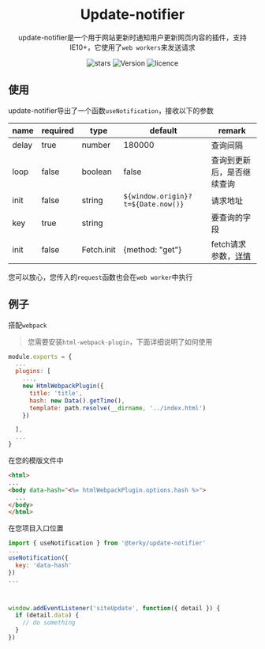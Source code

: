 <div align="center">
  <h1>Update-notifier</h1>
</div>
<div align="center">

update-notifier是一个用于网站更新时通知用户更新网页内容的插件，支持IE10+，它使用了`web workers`来发送请求

<img src="https://img.shields.io/github/stars/overdev-l/terky" alt="stars">
<img src="https://badgen.net/npm/v/@terky/update-notifier" alt="Version" />
<img src="https://img.shields.io/badge/license-MIT-blue.svg" alt="licence">

</div>


## 使用
update-notifier导出了一个函数`useNotification`，接收以下的参数

| name     | required | type                            | default | remark         |
|----------|----------|---------------------------------|---------|----------------|
| delay    | true     | number                          | 180000  | 查询间隔       |
| loop     | false    | boolean                         | false   | 查询到更新后，是否继续查询       |
| init     | false    | string                          | `${window.origin}?t=${Date.now()}`     | 请求地址       |
| key      | true     | string                          |         | 要查询的字段   |
| init     | false    | Fetch.init  |    {method: "get"}     | fetch请求参数，[详情](https://developer.mozilla.org/zh-CN/docs/Web/API/fetch) |

您可以放心，您传入的`request`函数也会在`web worker`中执行

## 例子
搭配`webpack`
> 您需要安装`html-webpack-plugin`，下面详细说明了如何使用
```js
module.exports = {
  ...
  plugins: [
    ...,
    new HtmlWebpackPlugin({
      title: 'title',
      hash: new Data().getTime(),
      template: path.resolve(__dirname, '../index.html')
    })

  ],
  ...
}
```
在您的模版文件中
```html
<html>
...
<body data-hash="<%= htmlWebpackPlugin.options.hash %>">
  ...
</body>
</html>

```

在您项目入口位置

```js
import { useNotification } from '@terky/update-notifier'
...
useNotification({
  key: 'data-hash'
})
...



window.addEventListener('siteUpdate', function({ detail }) {
  if (detail.data) {
    // do something
  }
})
```